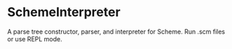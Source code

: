 SchemeInterpreter
=================

A parse tree constructor, parser, and interpreter for Scheme. Run .scm files or use REPL mode.
